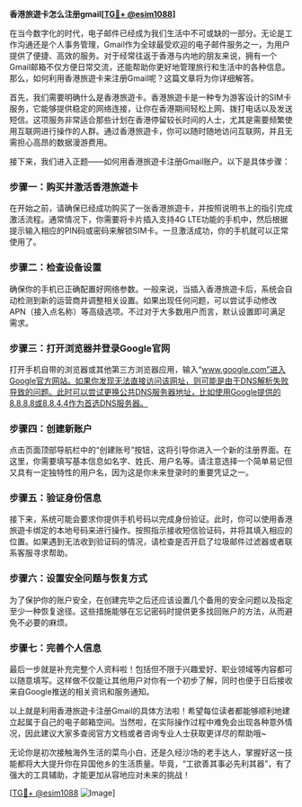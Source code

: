 **香港旅遊卡怎么注册gmail[[TG💪+ @esim1088](https://t.me/s/esim1088)]**

在当今数字化的时代，电子邮件已经成为我们生活中不可或缺的一部分。无论是工作沟通还是个人事务管理，Gmail作为全球最受欢迎的电子邮件服务之一，为用户提供了便捷、高效的服务。对于经常往返于香港与内地的朋友来说，拥有一个Gmail邮箱不仅方便日常交流，还能帮助你更好地管理旅行和生活中的各种信息。那么，如何利用香港旅遊卡来注册Gmail呢？这篇文章将为你详细解答。

首先，我们需要明确什么是香港旅遊卡。香港旅遊卡是一种专为游客设计的SIM卡服务，它能够提供稳定的网络连接，让你在香港期间轻松上网、拨打电话以及发送短信。这项服务非常适合那些计划在香港停留较长时间的人士，尤其是需要频繁使用互联网进行操作的人群。通过香港旅遊卡，你可以随时随地访问互联网，并且无需担心高昂的数据漫游费用。

接下来，我们进入正题——如何用香港旅遊卡注册Gmail账户。以下是具体步骤：

### 步骤一：购买并激活香港旅遊卡

在开始之前，请确保已经成功购买了一张香港旅遊卡，并按照说明书上的指引完成激活流程。通常情况下，你需要将卡片插入支持4G LTE功能的手机中，然后根据提示输入相应的PIN码或密码来解锁SIM卡。一旦激活成功，你的手机就可以正常使用了。

### 步骤二：检查设备设置

确保你的手机已正确配置好网络参数。一般来说，当插入香港旅遊卡后，系统会自动检测到新的运营商并调整相关设置。如果出现任何问题，可以尝试手动修改APN（接入点名称）等高级选项。不过对于大多数用户而言，默认设置即可满足需求。

### 步骤三：打开浏览器并登录Google官网

打开手机自带的浏览器或其他第三方浏览器应用，输入“www.google.com”进入Google官方网站。如果你发现无法直接访问该网址，则可能是由于DNS解析失败导致的问题。此时可以尝试更换公共DNS服务器地址，比如使用Google提供的8.8.8.8或8.8.4.4作为首选DNS服务器。

### 步骤四：创建新账户

点击页面顶部导航栏中的“创建账号”按钮，这将引导你进入一个新的注册界面。在这里，你需要填写基本信息如名字、姓氏、用户名等。请注意选择一个简单易记但又具有一定独特性的用户名，因为这是你未来登录时的重要凭证之一。

### 步骤五：验证身份信息

接下来，系统可能会要求你提供手机号码以完成身份验证。此时，你可以使用香港旅遊卡绑定的本地号码来进行操作。按照指示接收短信验证码，并将其填入相应的位置。如果遇到无法收到验证码的情况，请检查是否开启了垃圾邮件过滤器或者联系客服寻求帮助。

### 步骤六：设置安全问题与恢复方式

为了保护你的账户安全，在创建完毕之后还应该设置几个备用的安全问题以及指定至少一种恢复途径。这些措施能够在忘记密码时提供更多找回账户的方法，从而避免不必要的麻烦。

### 步骤七：完善个人信息

最后一步就是补充完整个人资料啦！包括但不限于兴趣爱好、职业领域等内容都可以随意填写。这样做不仅能让其他用户对你有一个初步了解，同时也便于日后接收来自Google推送的相关资讯和服务通知。

以上就是利用香港旅遊卡注册Gmail的具体方法啦！希望每位读者都能够顺利地建立起属于自己的电子邮箱空间。当然啦，在实际操作过程中难免会出现各种意外情况，因此建议大家多查阅官方文档或者咨询专业人士获取更详尽的帮助哦~

无论你是初次接触海外生活的菜鸟小白，还是久经沙场的老手达人，掌握好这一技能都将大大提升你在异国他乡的生活质量。毕竟，“工欲善其事必先利其器”，有了强大的工具辅助，才能更加从容地应对未来的挑战！

[[TG💪+ @esim1088](https://t.me/s/esim1088) ![Image](https://i.postimg.cc/4NQfJmqS/Snipaste-2025-05-13-00-14-12.png)]